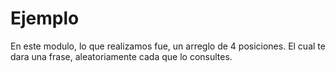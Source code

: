 # Ejemplo
En este modulo, lo que realizamos fue, un arreglo de 4 posiciones.
El cual te dara una frase, aleatoriamente cada que lo consultes.